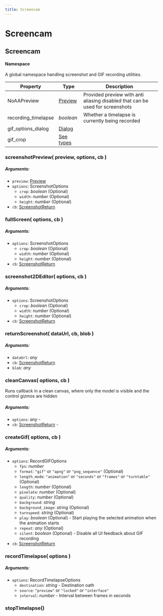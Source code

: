 ```yaml
---
title: Screencam
---
```


# Screencam
## Screencam
#### Namespace

A global namespace handling screenshot and GIF recording utilities.

| Property | Type | Description |
| -------- | ---- | ----------- |
| NoAAPreview | [Preview](preview#preview-1) | Provided preview with anti aliasing disabled that can be used for screenshots |
| recording_timelapse | *boolean* | Whether a timelapse is currently being recorded |
| gif_options_dialog | [Dialog](dialog#dialog-1) |  |
| gif_crop | [See types](https://github.com/JannisX11/blockbench-types/blob/8049169/types/screencam.d.ts#L45) |  |

### screenshotPreview( preview, options, cb )
##### Arguments:
* `preview`: [Preview](preview#preview-1)
* `options`: ScreenshotOptions
	* `crop`: *boolean* (Optional)
	* `width`: *number* (Optional)
	* `height`: *number* (Optional)
* `cb`: [ScreenshotReturn](https://github.com/JannisX11/blockbench-types/blob/8049169/types/screencam.d.ts#L30)


### fullScreen( options, cb )
##### Arguments:
* `options`: ScreenshotOptions
	* `crop`: *boolean* (Optional)
	* `width`: *number* (Optional)
	* `height`: *number* (Optional)
* `cb`: [ScreenshotReturn](https://github.com/JannisX11/blockbench-types/blob/8049169/types/screencam.d.ts#L30)


### screenshot2DEditor( options, cb )
##### Arguments:
* `options`: ScreenshotOptions
	* `crop`: *boolean* (Optional)
	* `width`: *number* (Optional)
	* `height`: *number* (Optional)
* `cb`: [ScreenshotReturn](https://github.com/JannisX11/blockbench-types/blob/8049169/types/screencam.d.ts#L30)


### returnScreenshot( dataUrl, cb, blob )
##### Arguments:
* `dataUrl`: *any*
* `cb`: [ScreenshotReturn](https://github.com/JannisX11/blockbench-types/blob/8049169/types/screencam.d.ts#L30)
* `blob`: *any*


### cleanCanvas( options, cb )
Runs callback in a clean canvas, where only the model is visible and the control gizmos are hidden

##### Arguments:
* `options`: *any* -
* `cb`: [ScreenshotReturn](https://github.com/JannisX11/blockbench-types/blob/8049169/types/screencam.d.ts#L30) -


### createGif( options, cb )
##### Arguments:
* `options`: RecordGIFOptions
	* `fps`: *number*
	* `format`: `"gif"` or `"apng"` or `"png_sequence"` (Optional)
	* `length_mode`: `"animation"` or `"seconds"` or `"frames"` or `"turntable"` (Optional)
	* `length`: *number* (Optional)
	* `pixelate`: *number* (Optional)
	* `quality`: *number* (Optional)
	* `background`: *string*
	* `background_image`: *string* (Optional)
	* `turnspeed`: *string* (Optional)
	* `play`: *boolean* (Optional) - Start playing the selected animation when the animation starts
	* `repeat`: *any* (Optional)
	* `silent`: *boolean* (Optional) - Disable all UI feedback about GIF recording
* `cb`: [ScreenshotReturn](https://github.com/JannisX11/blockbench-types/blob/8049169/types/screencam.d.ts#L30)


### recordTimelapse( options )
##### Arguments:
* `options`: RecordTimelapseOptions
	* `destination`: *string* - Destination oath
	* `source`: `"preview"` or `"locked"` or `"interface"`
	* `interval`: *number* - Interval between frames in seconds


### stopTimelapse()


